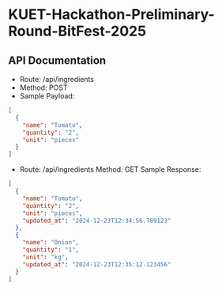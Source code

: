 # KUET-Hackathon-Preliminary-Round-BitFest-2025

## API Documentation

- Route: /api/ingredients
-  Method: POST
-  Sample Payload:

```json
[
  {
    "name": "Tomato",
    "quantity": "2",
    "unit": "pieces"
  }
]
```

- Route: /api/ingredients
  Method: GET
  Sample Response:

```json
[
  {
    "name": "Tomato",
    "quantity": "2",
    "unit": "pieces",
    "updated_at": "2024-12-23T12:34:56.789123"
  },
  {
    "name": "Onion",
    "quantity": "1",
    "unit": "kg",
    "updated_at": "2024-12-23T12:35:12.123456"
  }
]
```
